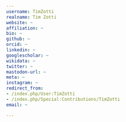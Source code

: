 ```yaml
---
username: TimZotti
realname: Tim Zotti
website: ~
affiliation: ~
bio: ~
github: ~
orcid: ~
linkedin: ~
googlescholar: ~
wikidata: ~
twitter: ~
mastodon-url: ~
meta: ~
instagram: ~
redirect_from:
- /index.php/User:TimZotti
- /index.php/Special:Contributions/TimZotti
email: ~

---
```

